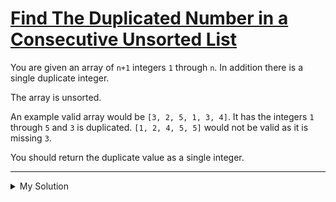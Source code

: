 # [Find The Duplicated Number in a Consecutive Unsorted List](https://www.codewars.com/kata/558dd9a1b3f79dc88e000001)

You are given an array of `n+1` integers `1` through `n`. In addition there is a single duplicate integer.

The array is unsorted.

An example valid array would be `[3, 2, 5, 1, 3, 4]`. It has the integers `1` through `5` and `3` is duplicated. `[1, 2, 4, 5, 5]` would not be valid as it is missing `3`.

You should return the duplicate value as a single integer.

---

<details><summary>My Solution</summary>

```js
function findDup(arr) {
  const sortedArr = arr.sort((a, b) => a - b)

  for (let i = 0; i < sortedArr.length; i++) {
    if (sortedArr[i] !== i + 1) return sortedArr[i]
  }
}
```

</details>
